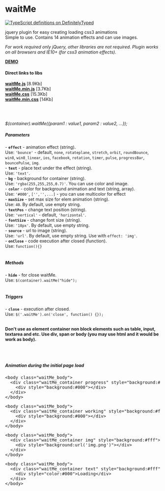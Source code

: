 waitMe
======

[![TypeScript definitions on DefinitelyTyped](http://definitelytyped.org/badges/standard.svg)](https://github.com/DefinitelyTyped/DefinitelyTyped/blob/50e385dcbf594ccf8d01e5c044b861261ab8c54e/types/waitme/index.d.ts)


jquery plugin for easy creating loading css3 animations<br>
Simple to use. Contains 14 animation effects and can use images.

<i>For work required only jQuery, other libraries are not required.</i>
<i>Plugin works on all browsers and IE10+ (for css3 animation effects).</i>
<br>

<a href="http://vadimsva.github.io/waitMe/" target="_blank"><b>DEMO</b></a>


<h4>Direct links to libs</h4>
<a href="http://vadimsva.github.io/waitMe/waitMe.js" target="_blank"><b>waitMe.js</b></a> [8.9Kb]<br>
<a href="http://vadimsva.github.io/waitMe/waitMe.min.js" target="_blank"><b>waitMe.min.js</b></a> [3.7Kb]<br>
<a href="http://vadimsva.github.io/waitMe/waitMe.css" target="_blank"><b>waitMe.css</b></a> [15.3Kb]<br>
<a href="http://vadimsva.github.io/waitMe/waitMe.min.css" target="_blank"><b>waitMe.min.css</b></a> [14Kb]

<br><br>

<p><i>$(container).waitMe({param1 : value1, param2 : value2, ...});</i></p>

<h5>Parameters</h5>
- <code><b>effect</b></code> - animation effect (string).<br>
Use: <code>'bounce'</code> - default, <code>none</code>, <code>rotateplane</code>, <code>stretch</code>, <code>orbit</code>, <code>roundBounce</code>, <code>win8</code>, <code>win8_linear</code>, <code>ios</code>, <code>facebook</code>, <code>rotation</code>, <code>timer</code>, <code>pulse</code>, <code>progressBar</code>, <code>bouncePulse</code>, <code>img</code>.<br>
- <code><b>text</b></code> - place text under the effect (string).<br>
Use: <code>'text'</code>.<br>
- <code><b>bg</b></code> - background for container (string).<br>
Use: <code>'rgba(255,255,255,0.7)'</code>. You can use color and image.<br>
- <code><b>color</b></code> - color for background animation and text (string, array).<br>
Use: <code>'#000'</code>, <code>['','',...]</code> - you can use multicolor for effect<br>
- <code><b>maxSize</b></code> - set max size for elem animation (string).<br>
Use: <code>40</code>. By default, use empty string.<br>
- <code><b>textPos</b></code> - change text position (string).<br>
Use: <code>'vertical'</code> - default, <code>'horizontal'</code>.<br>
- <code><b>fontSize</b></code> - change font size (string).<br>
Use: <code>'18px'</code>. By default, use empty string.<br>
- <code><b>source</b></code> - url to image (string).<br>
Use: <code>'url'</code>. By default, use empty string. Use with <code>effect: 'img'</code>.<br>
- <code><b>onClose</b></code> - code execution after closed (function).<br>
Use: <code>function(){}</code><br>
<br>

<h5>Methods</h5>
- <code><b>hide</b></code> - for close waitMe.<br>
Use: <code>$(container).waitMe("hide");</code><br>
<br>

<h5>Triggers</h5>
- <code><b>close</b></code> - execution after closed.<br>
Use: <code>$('.waitMe').on('close', function() {});</code><br>
<br>


<b>Don't use as element container non block elements such as table, input, textarea and etc. Use div, span or body (you may use html and it would be work as body).</b><br>

<br><br>

<h5>Animation during the initial page load</h5>
<pre>
&lt;body class="waitMe_body"&gt;
  &lt;div class="waitMe_container progress" style="background:#fff"&gt;
    &lt;div style="background:#000"&gt;&lt;/div&gt;
  &lt;/div&gt;
&lt;/body&gt;
</pre>

<pre>
&lt;body class="waitMe_body"&gt;
  &lt;div class="waitMe_container working" style="background:#fff"&gt;
    &lt;div style="background:#000"&gt;&lt;/div&gt;
  &lt;/div&gt;
&lt;/body&gt;
</pre>

<pre>
&lt;body class="waitMe_body"&gt;
  &lt;div class="waitMe_container img" style="background:#fff"&gt;
    &lt;div style="background:url('img.png')"&gt;&lt;/div&gt;
  &lt;/div&gt;
&lt;/body&gt;
</pre>

<pre>
&lt;body class="waitMe_body"&gt;
  &lt;div class="waitMe_container text" style="background:#fff"&gt;
    &lt;div style="color:#000"&gt;Loading&lt;/div&gt;
  &lt;/div&gt;
&lt;/body&gt;
</pre>
